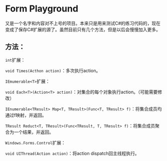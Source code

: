 Form Playground
===============

又是一个名字和内容对不上号的项目。本来只是用来测试C#的练习代码的，现在变成了保存C#扩展的源了。虽然目前只有几个方法，但是以后会慢慢加入更多。

方法：
-----

`int`扩展：

`void Times(Acthon action)`：多次执行action。

`IEmumerable<T>`扩展：

`void Each<T>(Action<T> action)`：对集合的每个对象执行action。（可能需要修改）

`IEnumerable<TResult> Map<T, TResult>(Func<T, TResult> f)`：将集合成员均通过f映射，并返回。

`TResult Reduct<T, TResult>(Func<TResult, T, TResult> f)`：将集合成员聚合为一个结果，并返回。

`Windows.Forms.Control`扩展：

`void UIThread(Action action)`：将action dispatch回主线程执行。
